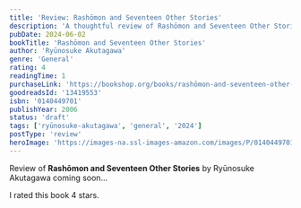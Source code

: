 ```yaml
---
title: 'Review: Rashōmon and Seventeen Other Stories'
description: 'A thoughtful review of Rashōmon and Seventeen Other Stories by Ryūnosuke Akutagawa'
pubDate: 2024-06-02
bookTitle: 'Rashōmon and Seventeen Other Stories'
author: 'Ryūnosuke Akutagawa'
genre: 'General'
rating: 4
readingTime: 1
purchaseLink: 'https://bookshop.org/books/rashōmon-and-seventeen-other-stories/9780140449709'
goodreadsId: '13419553'
isbn: '0140449701'
publishYear: 2006
status: 'draft'
tags: ['ryūnosuke-akutagawa', 'general', '2024']
postType: 'review'
heroImage: 'https://images-na.ssl-images-amazon.com/images/P/0140449701.01.L.jpg'
---
```


Review of **Rashōmon and Seventeen Other Stories** by Ryūnosuke Akutagawa coming soon...

I rated this book 4 stars.